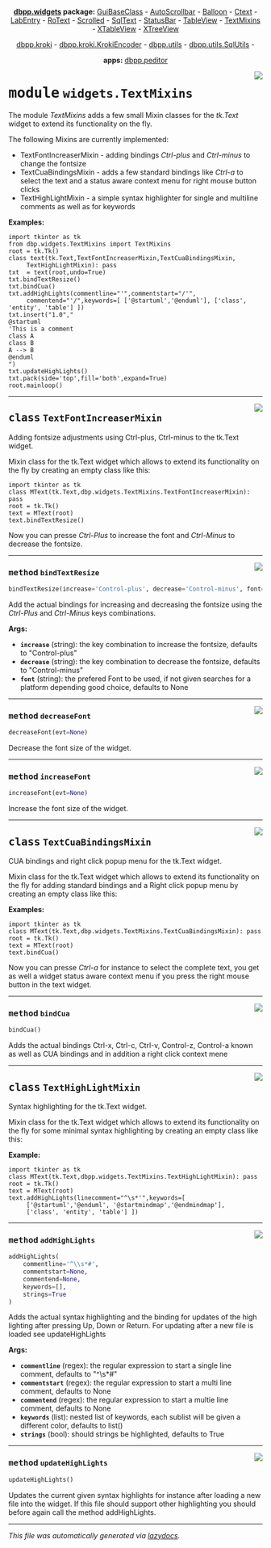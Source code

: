 <center>

**[dbpp.widgets](dbpp.widgets.md) package:** 
[GuiBaseClass](dbpp.widgets.GuiBaseClass.md) -
[AutoScrollbar](dbpp.widgets.AutoScrollbar.md) -
[Balloon](dbpp.widgets.Balloon.md) -
[Ctext](dbpp.widgets.Ctext.md) -
[LabEntry](dbpp.widgets.LabEntry.md) -
[RoText](dbpp.widgets.RoText.md) -
[Scrolled](dbpp.widgets.Scrolled.md) -
[SqlText](dbpp.widgets.SqlText.md) -
[StatusBar](dbpp.widgets.StatusBar.md) -
[TableView](dbpp.widgets.TableView.md) -
[TextMixins](dbpp.widgets.TextMixins.md) -
[XTableView](dbpp.widgets.XTableView.md) -
[XTreeView](dbpp.widgets.XTreeView.md) 

[dbpp.kroki](dbpp.kroki.md) - 
[dbpp.kroki.KrokiEncoder](dbpp.kroki.KrokiEncoder.md) -
[dbpp.utils](dbpp.utils.md) - 
[dbpp.utils.SqlUtils](dbpp.utils.SqlUtils.md)  -

**apps:** [dbpp.peditor](dbpp.peditor.PumlEditor.md)


</center>

<!-- markdownlint-disable -->

<a href="../dbpp/widgets/TextMixins.py#L0"><img align="right" style="float:right;" src="https://img.shields.io/badge/-source-cccccc?style=flat-square" /></a>

# <kbd>module</kbd> `widgets.TextMixins`
The module *TextMixins* adds a few small Mixin classes for the *tk.Text* widget to extend its functionality on the fly. 

The following Mixins are currently implemented: 


- TextFontIncreaserMixin - adding bindings *Ctrl-plus* and *Ctrl-minus* to change the fontsize 
- TextCuaBindingsMixin  - adds a few standard bindings like *Ctrl-a* to select the text and a status aware context menu for right mouse button clicks 
- TextHighLightMixin - a simple syntax highlighter for single and multiline comments as well as for keywords 



**Examples:**
 

```
import tkinter as tk
from dbp.widgets.TextMixins import TextMixins
root = tk.Tk()
class text(tk.Text,TextFontIncreaserMixin,TextCuaBindingsMixin,
     TextHighLightMixin): pass
txt  = text(root,undo=True) 
txt.bindTextResize()
txt.bindCua()
txt.addHighLights(commentline="'",commentstart="/'",
     commentend="'/",keywords=[ ['@startuml','@enduml'], ['class', 'entity', 'table'] ])
txt.insert("1.0","
@startuml
'This is a comment
class A
class B
A --> B
@enduml
")
txt.updateHighLights()
txt.pack(side='top',fill='both',expand=True)
root.mainloop()        
``` 



---

<a href="../dbpp/widgets/TextMixins.py#L45"><img align="right" style="float:right;" src="https://img.shields.io/badge/-source-cccccc?style=flat-square" /></a>

## <kbd>class</kbd> `TextFontIncreaserMixin`
Adding fontsize adjustments using Ctrl-plus, Ctrl-minus to the tk.Text widget. 

Mixin class for the tk.Text widget which allows to extend its functionality on the fly by creating an empty class like this: 

```
import tkinter as tk
class MText(tk.Text,dbp.widgets.TextMixins.TextFontIncreaserMixin): pass
root = tk.Tk()
text = MText(root)
text.bindTextResize()
``` 

Now you can presse *Ctrl-Plus* to increase the font and *Ctrl-Minus* to decrease the fontsize. 




---

<a href="../dbpp/widgets/TextMixins.py#L62"><img align="right" style="float:right;" src="https://img.shields.io/badge/-source-cccccc?style=flat-square" /></a>

### <kbd>method</kbd> `bindTextResize`

```python
bindTextResize(increase='Control-plus', decrease='Control-minus', font=None)
```

Add the actual bindings for increasing and decreasing the fontsize using the *Ctrl-Plus* and *Ctrl-Minus* keys combinations. 



**Args:**
 
 - <b>`increase`</b> (string):  the key combination to increase the fontsize, defaults to "Control-plus" 
 - <b>`decrease`</b> (string):  the key combination to decrease the fontsize, defaults to "Control-minus"             
 - <b>`font`</b> (string):  the prefered Font to be used, if not given searches for a platform depending good choice, defaults to None 

---

<a href="../dbpp/widgets/TextMixins.py#L95"><img align="right" style="float:right;" src="https://img.shields.io/badge/-source-cccccc?style=flat-square" /></a>

### <kbd>method</kbd> `decreaseFont`

```python
decreaseFont(evt=None)
```

Decrease the font size of the widget. 

---

<a href="../dbpp/widgets/TextMixins.py#L90"><img align="right" style="float:right;" src="https://img.shields.io/badge/-source-cccccc?style=flat-square" /></a>

### <kbd>method</kbd> `increaseFont`

```python
increaseFont(evt=None)
```

Increase the font size of the widget. 


---

<a href="../dbpp/widgets/TextMixins.py#L100"><img align="right" style="float:right;" src="https://img.shields.io/badge/-source-cccccc?style=flat-square" /></a>

## <kbd>class</kbd> `TextCuaBindingsMixin`
CUA bindings and right click popup menu for the tk.Text widget. 

Mixin class for the tk.Text widget which allows to extend its functionality on the fly for adding standard bindings and a Right click popup menu  by creating an empty class like this: 



**Examples:**
 

```
import tkinter as tk
class MText(tk.Text,dbp.widgets.TextMixins.TextCuaBindingsMixin): pass
root = tk.Tk()
text = MText(root)
text.bindCua()
``` 

Now you can presse *Ctrl-a* for instance to select the complete text, you get as well a widget status aware context menu if you press the right mouse button in the text widget. 




---

<a href="../dbpp/widgets/TextMixins.py#L122"><img align="right" style="float:right;" src="https://img.shields.io/badge/-source-cccccc?style=flat-square" /></a>

### <kbd>method</kbd> `bindCua`

```python
bindCua()
```

Adds the actual bindings Ctrl-x, Ctrl-c, Ctrl-v, Control-z, Control-a known as well as CUA bindings and in addition a right click context mene 


---

<a href="../dbpp/widgets/TextMixins.py#L179"><img align="right" style="float:right;" src="https://img.shields.io/badge/-source-cccccc?style=flat-square" /></a>

## <kbd>class</kbd> `TextHighLightMixin`
Syntax highlighting for the tk.Text widget. 

Mixin class for the tk.Text widget which allows to extend its functionality on the fly for some minimal syntax highlighting by creating an empty class like this: 



**Example:**
 

```
import tkinter as tk
class MText(tk.Text,dbpp.widgets.TextMixins.TextHighLightMixin): pass
root = tk.Tk()
text = MText(root)
text.addHighLights(linecomment="^\s*'",keywords=[ 
     ['@startuml','@enduml', '@startmindmap','@endmindmap'], 
     ['class', 'entity', 'table'] ])
``` 




---

<a href="../dbpp/widgets/TextMixins.py#L200"><img align="right" style="float:right;" src="https://img.shields.io/badge/-source-cccccc?style=flat-square" /></a>

### <kbd>method</kbd> `addHighLights`

```python
addHighLights(
    commentline='^\\s*#',
    commentstart=None,
    commentend=None,
    keywords=[],
    strings=True
)
```

Adds the actual syntax highlighting and the binding for updates of the high lighting after pressing Up, Down or Return. For updating after a new file is loaded see updateHighLights 



**Args:**
 
 - <b>`commentline`</b> (regex):  the regular expression to start a single line comment, defaults to "^\s*#" 
 - <b>`commentstart`</b> (regex):  the regular expression to start a multi line comment, defaults to None 
 - <b>`commentend`</b> (regex):  the regular expression to start a multie line comment, defaults to None             
 - <b>`keywords`</b> (list):  nested list of keywords, each sublist will be given a different color, defaults to list() 
 - <b>`strings`</b> (bool):  should strings be highlighted, defaults to True 



---

<a href="../dbpp/widgets/TextMixins.py#L236"><img align="right" style="float:right;" src="https://img.shields.io/badge/-source-cccccc?style=flat-square" /></a>

### <kbd>method</kbd> `updateHighLights`

```python
updateHighLights()
```

Updates the current given syntax highlights for instance after loading a new file into the widget. If this file should support other highlighting you should before again call the method addHighLights. 




---

_This file was automatically generated via [lazydocs](https://github.com/ml-tooling/lazydocs)._
